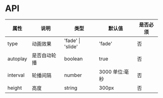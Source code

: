 # API

|    属性    |   说明   |    类型    |  默认值  | 是否必须 |
| --------- | ------- | --------- | ------- | -------  |
| type     | 动画效果 |   'fade' \| 'slide'  | 'fade' | 否 |
| autoplay | 是否自动轮播 |  boolean   | true   | 否 |
| interval  | 轮播间隔 |  number   | 3000  单位:毫秒 | 否 |
| height    | 高度 |  string   | 300px | 否 |